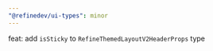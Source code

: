 ```yaml
---
"@refinedev/ui-types": minor
---
```


feat: add `isSticky` to `RefineThemedLayoutV2HeaderProps` type
